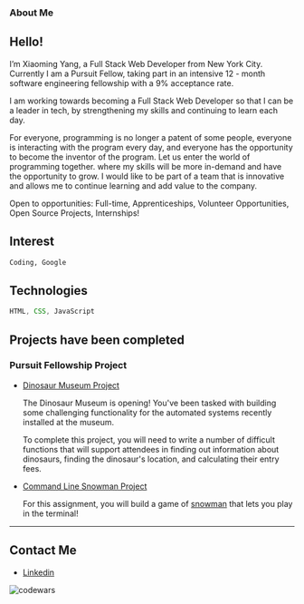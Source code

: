 ### About Me
## Hello!


I’m Xiaoming Yang, a Full Stack Web Developer from New York City. Currently I am a Pursuit Fellow, taking part in an intensive 12 - month software engineering fellowship with a 9% acceptance rate.


I am working towards becoming a Full Stack Web Developer so that I can be a leader in tech, by strengthening my skills and continuing to learn each day.

For everyone, programming is no longer a patent of some people, everyone is interacting with the program every day, and everyone has the opportunity to become the inventor of the program. Let us enter the world of programming together. where my skills will be more in-demand and have the opportunity to grow. I would like to be part of a team that is innovative and allows me to continue learning and add value to the company.

Open to opportunities: Full-time, Apprenticeships, Volunteer Opportunities, Open Source Projects, Internships!

## Interest
```html
Coding, Google
```
## Technologies 
```js
HTML, CSS, JavaScript
```
## Projects have been completed
### Pursuit Fellowship Project

- [Dinosaur Museum Project](https://github.com/xiaomingyang-git2021/8-0-dinosaur-museum-project)

  The Dinosaur Museum is opening! You've been tasked with building some challenging functionality for the automated systems recently    installed at the museum.

  To complete this project, you will need to write a number of difficult functions that will support attendees in finding out information about dinosaurs, finding the dinosaur's location, and calculating their entry fees.
- [Command Line Snowman Project](https://github.com/xiaomingyang-git2021/8-0-command-line-snowman)

  For this assignment, you will build a game of [snowman](https://benstone1.github.io/Snowman-App/) that lets you play in the terminal!

<hr />

## Contact Me

- [Linkedin](https://www.linkedin.com/in/xiaoming-yang/)


 ![codewars](https://www.codewars.com/users/xiaomingyang-git2021/badges/large)

